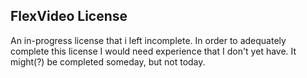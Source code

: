 ## FlexVideo License

An in-progress license that i left incomplete. In order to adequately complete this license I would need experience that I don't yet have. It might(?) be completed someday, but not today.
